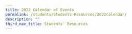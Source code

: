 ```yaml
---
title: 2022 Calendar of Events
permalink: /students/Students-Resources/2022calendar/
description: ""
third_nav_title: Students' Resources
---
```

